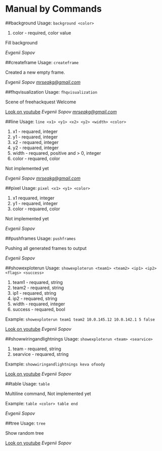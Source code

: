 # Manual by Commands

##background
Usage: `background <color>`

1. color - required, color value 

Fill background 

*Evgenii Sopov*

##createframe
Usage: `createframe`

Created a new empty frame.

*Evgenii Sopov <mrseakg@gmail.com>*

##fhqvisualization
Usage: `fhqvisualization`

Scene of freehackquest Welcome

[Look on youtube](http://www.youtube.com/watch?v=UGPXa3HGj7w)
*Evgenii Sopov <mrseakg@gmail.com>*

##line
Usage: `line <x1> <y1> <x2> <y2> <width> <color>`

1. x1 - requared, integer
2. y1 - requared, integer
3. x2 - requared, integer
4. y2 - requared, integer
5. width - requared, positive and > 0, integer
6. color - requared, color

Not implemented yet

*Evgenii Sopov <mrseakg@gmail.com>*

##pixel
Usage: `pixel <x1> <y1> <color>`

1. x1 requared, integer
2. y1 - requared, integer
3. color - requared, color

Not implemented yet

*Evgenii Sopov*

##pushframes
Usage: `pushframes`

Pushing all generated frames to output

*Evgenii Sopov*

##showexploterun
Usage: `showexploterun <team1> <team2> <ip1> <ip2> <flags> <success>`

1. team1 - requared, string
2. team2 - requared, string
3. ip1 - requared, string
4. ip2 - requared, string
5. width - requared, integer
6. success - requared, bool


Example: `showexploterun team1 team2 10.0.145.12 10.0.142.1 5 false
`

[Look on youtube](http://www.youtube.com/watch?v=wuhMwPDcdDo)
*Evgenii Sopov*

##showwiringandlightnings
Usage: `showexploterun <team> <searvice>`

1. team - requared, string
2. searvice - requared, string


Example: `showwiringandlightnings keva ofoody
`

[Look on youtube](http://www.youtube.com/watch?v=JJCCrD3rd1s)
*Evgenii Sopov*

##table
Usage: `table`

Multiline command, Not implemented yet

Example: `table <color>
table end
`

*Evgenii Sopov*

##tree
Usage: `tree`

Show random tree

[Look on youtube](http://www.youtube.com/watch?v=jX01mF7GJPo)
*Evgenii Sopov*
